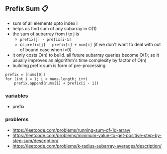 ## Prefix Sum 📋

- sum of all elements upto index i
- helps us find sum of any subarray in O(1)
- the sum of subarray from i to j is
  - `prefix[j] - prefix[i-1]`
  - or `prefix[j] - prefix[i] + num[i]` (if we don't want to deal with out of bound case when i=0)
- it only costs O(n) to build. all future subarray queries become O(1); so it usually improves an algorithm's time complexity by factor of O(n)
- building prefix sum is form of pre-processing

```
prefix = [nums[0]]
for (int i = 1; i < nums.length; i++)
    prefix.append(nums[i] + prefix[i - 1])
```

### variables

- prefix

### problems

- https://leetcode.com/problems/running-sum-of-1d-array/
- https://leetcode.com/problems/minimum-value-to-get-positive-step-by-step-sum/description/
- https://leetcode.com/problems/k-radius-subarray-averages/description/
